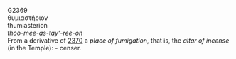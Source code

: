 <body>
  <p>G2369<br>  θυμιαστήριον  <br> thumiastērion  <br><i>thoo-mee-as-tay‘-ree-on </i><br>From a derivative of <a href="g2370.htm">2370</a>  a <i>place</i> <i>of</i> <i>fumigation</i>, that is, the <i>altar</i> <i>of</i> <i>incense</i> (in the Temple): - censer.<br></p>
 </body>
